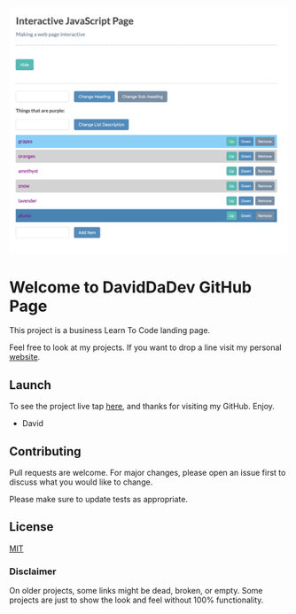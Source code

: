 ![screenshot](https://raw.githubusercontent.com/daviddadev/an-interactive-page-js/master/Screen%20Shot%202019-07-04%20at%2010.57.42%20AM.png)

# Welcome to DavidDaDev GitHub Page

This project is a business Learn To Code landing page.

Feel free to look at my projects. If you want to drop a line visit my personal [website](http://davidsoto.dev/).

## Launch

To see the project live tap [here](https://daviddadev.github.io/learn-to-code-landig-page/index.html), and thanks for visiting my GitHub. Enjoy.

- David

## Contributing
Pull requests are welcome. For major changes, please open an issue first to discuss what you would like to change.

Please make sure to update tests as appropriate.

## License
[MIT](https://choosealicense.com/licenses/mit/)

### Disclaimer
On older projects, some links might be dead, broken, or empty. Some projects are just to show the look and feel without 100% functionality. 

